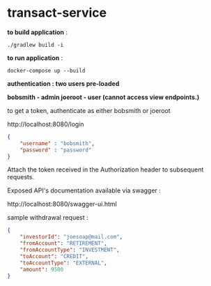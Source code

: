 # transact-service

**to build application** : 
```
./gradlew build -i
```

**to run application** :

```
docker-compose up --build
```

**authentication : two users pre-loaded**

**bobsmith - admin
joeroot - user (cannot access view endpoints.)**

to get a token, authenticate as either bobsmith or joeroot


http://localhost:8080/login
```json
{
    "username" : "bobsmith",
    "password" : "password"
}
```
Attach the token received in the Authorization header to subsequent requests.

Exposed API's documentation available via swagger : 

http://localhost:8080/swagger-ui.html

sample withdrawal request : 

```json
{
    "investorId": "joesoap@mail.com",
    "fromAccount": "RETIREMENT",
    "fromAccountType": "INVESTMENT",
    "toAccount": "CREDIT",
    "toAccountType": "EXTERNAL",
    "amount": 9500
}
```


